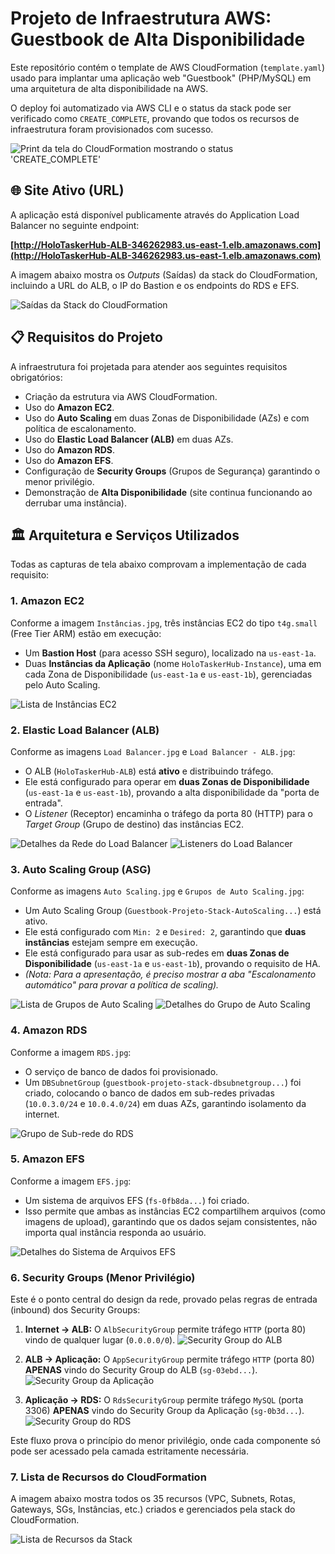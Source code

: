 # Projeto de Infraestrutura AWS: Guestbook de Alta Disponibilidade

Este repositório contém o template de AWS CloudFormation (`template.yaml`) usado para implantar uma aplicação web "Guestbook" (PHP/MySQL) em uma arquitetura de alta disponibilidade na AWS.

O deploy foi automatizado via AWS CLI e o status da stack pode ser verificado como `CREATE_COMPLETE`, provando que todos os recursos de infraestrutura foram provisionados com sucesso.

![Print da tela do CloudFormation mostrando o status 'CREATE_COMPLETE'](assets/Deploy%20Completo.jpg)

## 🌐 Site Ativo (URL)

A aplicação está disponível publicamente através do Application Load Balancer no seguinte endpoint:

**[http://HoloTaskerHub-ALB-346262983.us-east-1.elb.amazonaws.com](http://HoloTaskerHub-ALB-346262983.us-east-1.elb.amazonaws.com)**

A imagem abaixo mostra os *Outputs* (Saídas) da stack do CloudFormation, incluindo a URL do ALB, o IP do Bastion e os endpoints do RDS e EFS.

![Saídas da Stack do CloudFormation](assets/Cloudformation%20-%20Sa%C3%ADdas.jpg)

## 📋 Requisitos do Projeto

A infraestrutura foi projetada para atender aos seguintes requisitos obrigatórios:

* Criação da estrutura via AWS CloudFormation.
* Uso do **Amazon EC2**.
* Uso do **Auto Scaling** em duas Zonas de Disponibilidade (AZs) e com política de escalonamento.
* Uso do **Elastic Load Balancer (ALB)** em duas AZs.
* Uso do **Amazon RDS**.
* Uso do **Amazon EFS**.
* Configuração de **Security Groups** (Grupos de Segurança) garantindo o menor privilégio.
* Demonstração de **Alta Disponibilidade** (site continua funcionando ao derrubar uma instância).

## 🏛️ Arquitetura e Serviços Utilizados

Todas as capturas de tela abaixo comprovam a implementação de cada requisito:

### 1. Amazon EC2

Conforme a imagem `Instâncias.jpg`, três instâncias EC2 do tipo `t4g.small` (Free Tier ARM) estão em execução:
* Um **Bastion Host** (para acesso SSH seguro), localizado na `us-east-1a`.
* Duas **Instâncias da Aplicação** (nome `HoloTaskerHub-Instance`), uma em cada Zona de Disponibilidade (`us-east-1a` e `us-east-1b`), gerenciadas pelo Auto Scaling.

![Lista de Instâncias EC2](assets/Inst%C3%A2ncias.jpg)

### 2. Elastic Load Balancer (ALB)

Conforme as imagens `Load Balancer.jpg` e `Load Balancer - ALB.jpg`:
* O ALB (`HoloTaskerHub-ALB`) está **ativo** e distribuindo tráfego.
* Ele está configurado para operar em **duas Zonas de Disponibilidade** (`us-east-1a` e `us-east-1b`), provando a alta disponibilidade da "porta de entrada".
* O *Listener* (Receptor) encaminha o tráfego da porta 80 (HTTP) para o *Target Group* (Grupo de destino) das instâncias EC2.

![Detalhes da Rede do Load Balancer](assets/Load%20Balancer.jpg)
![Listeners do Load Balancer](assets/Load%20Balancer%20-%20ALB.jpg)

### 3. Auto Scaling Group (ASG)

Conforme as imagens `Auto Scaling.jpg` e `Grupos de Auto Scaling.jpg`:
* Um Auto Scaling Group (`Guestbook-Projeto-Stack-AutoScaling...`) está ativo.
* Ele está configurado com `Min: 2` e `Desired: 2`, garantindo que **duas instâncias** estejam sempre em execução.
* Ele está configurado para usar as sub-redes em **duas Zonas de Disponibilidade** (`us-east-1a` e `us-east-1b`), provando o requisito de HA.
* *(Nota: Para a apresentação, é preciso mostrar a aba "Escalonamento automático" para provar a política de scaling).*

![Lista de Grupos de Auto Scaling](assets/Grupos%20de%20Auto%20Scaling.jpg)
![Detalhes do Grupo de Auto Scaling](assets/Auto%20Scaling.jpg)

### 4. Amazon RDS

Conforme a imagem `RDS.jpg`:
* O serviço de banco de dados foi provisionado.
* Um `DBSubnetGroup` (`guestbook-projeto-stack-dbsubnetgroup...`) foi criado, colocando o banco de dados em sub-redes privadas (`10.0.3.0/24` e `10.0.4.0/24`) em duas AZs, garantindo isolamento da internet.

![Grupo de Sub-rede do RDS](assets/RDS.jpg)

### 5. Amazon EFS

Conforme a imagem `EFS.jpg`:
* Um sistema de arquivos EFS (`fs-0fb8da...`) foi criado.
* Isso permite que ambas as instâncias EC2 compartilhem arquivos (como imagens de upload), garantindo que os dados sejam consistentes, não importa qual instância responda ao usuário.

![Detalhes do Sistema de Arquivos EFS](assets/EFS.jpg)

### 6. Security Groups (Menor Privilégio)

Este é o ponto central do design da rede, provado pelas regras de entrada (inbound) dos Security Groups:

1.  **Internet -> ALB:** O `AlbSecurityGroup` permite tráfego `HTTP` (porta 80) vindo de qualquer lugar (`0.0.0.0/0`).
    ![Security Group do ALB](assets/Grupos%20de%20Seguran%C3%A7a.jpg)

2.  **ALB -> Aplicação:** O `AppSecurityGroup` permite tráfego `HTTP` (porta 80) **APENAS** vindo do Security Group do ALB (`sg-03ebd...`).
    ![Security Group da Aplicação](assets/Grupo%20de%20Seguran%C3%A7a%20Stack.jpg)

3.  **Aplicação -> RDS:** O `RdsSecurityGroup` permite tráfego `MySQL` (porta 3306) **APENAS** vindo do Security Group da Aplicação (`sg-0b3d...`).
    ![Security Group do RDS](assets/Grupo%20Seguran%C3%A7a%20RDS.jpg)

Este fluxo prova o princípio do menor privilégio, onde cada componente só pode ser acessado pela camada estritamente necessária.

### 7. Lista de Recursos do CloudFormation

A imagem abaixo mostra todos os 35 recursos (VPC, Subnets, Rotas, Gateways, SGs, Instâncias, etc.) criados e gerenciados pela stack do CloudFormation.

![Lista de Recursos da Stack](assets/Recursos.jpg)